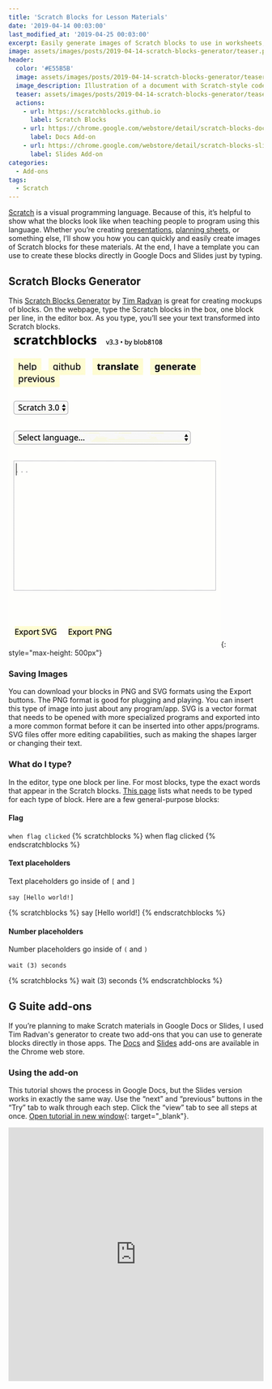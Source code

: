 ```yaml
---
title: 'Scratch Blocks for Lesson Materials'
date: '2019-04-14 00:03:00'
last_modified_at: '2019-04-25 00:03:00'
excerpt: Easily generate images of Scratch blocks to use in worksheets, presentations, and other materials.
image: assets/images/posts/2019-04-14-scratch-blocks-generator/teaser.png
header:
  color: '#E55B5B'
  image: assets/images/posts/2019-04-14-scratch-blocks-generator/teaser.png
  image_description: Illustration of a document with Scratch-style code blocks.
  teaser: assets/images/posts/2019-04-14-scratch-blocks-generator/teaser.png
  actions:
    - url: https://scratchblocks.github.io
      label: Scratch Blocks
    - url: https://chrome.google.com/webstore/detail/scratch-blocks-docs/galbhghliiocjcgcopijohnkielhfkip
      label: Docs Add-on
    - url: https://chrome.google.com/webstore/detail/scratch-blocks-slides/filmpgafcjandjdbidgdfficihfpdjoh
      label: Slides Add-on
categories:
  - Add-ons
tags:
  - Scratch
---
```




[Scratch](https://scratch.mit.edu) is a visual programming language.  Because of this, it’s helpful to show what the blocks look like when teaching people to program using this language. Whether you’re creating [presentations](https://docs.google.com/presentation/d/1Fp7rwTa8_ndSC1v7oIsvVnm8D1I-jmd8Jqm4gykdlzw/edit), [planning sheets](https://docs.google.com/document/d/1hJiIusp6xw7kxhTjD4VvlCGkm8YNcsuLaZjeWoTSH-M/edit), or something else, I’ll show you how you can quickly and easily create images of Scratch blocks for these materials. At the end, I have a template you can use to create these blocks directly in Google Docs and Slides just by typing.

## Scratch Blocks Generator
This [Scratch Blocks Generator](https://scratchblocks.github.io/#?style=scratch3&script=) by [Tim Radvan](https://github.com/tjvr)  is great for creating mockups of blocks. On the webpage, type the Scratch blocks in the box, one block per line, in the editor box.  As you type, you’ll see your text transformed into Scratch blocks.
![Animation showing Scratch code being typed and transformed into blocks](/assets/images/posts/2019-04-14-scratch-blocks-generator/scratch-blocks-typing.gif){: style="max-height: 500px"}

### Saving Images
You can download your blocks in PNG and SVG formats using the Export buttons. The PNG format is good for plugging and playing. You can insert this type of image into just about any program/app. SVG is a vector format that needs to be opened with more specialized programs and exported into a more common format before it can be inserted into other apps/programs. SVG files offer more editing capabilities, such as making the shapes larger or changing their text.

### What do I type?
In the editor, type one block per line. For most blocks, type the exact words that appear in the Scratch blocks. [This page](https://en.scratch-wiki.info/wiki/Block_Plugin/Syntax) lists what needs to be typed for each type of block. Here are a few general-purpose blocks:

#### Flag

`when flag clicked`
{% scratchblocks %}
when flag clicked
{% endscratchblocks %}

#### Text placeholders
Text placeholders go inside of `[` and `]`

`say [Hello world!]`

{% scratchblocks %}
say [Hello world!]
{% endscratchblocks %}

#### Number placeholders

Number placeholders go inside of  `(` and `)`

`wait (3) seconds`

{% scratchblocks %}
wait (3) seconds
{% endscratchblocks %}

## G Suite add-ons
If you’re planning to make Scratch materials in Google Docs or Slides, I used Tim Radvan's generator to create two add-ons that you can use to generate blocks directly in those apps. The [Docs](https://chrome.google.com/webstore/detail/scratch-blocks-docs/galbhghliiocjcgcopijohnkielhfkip) and [Slides](https://chrome.google.com/webstore/detail/scratch-blocks-slides/filmpgafcjandjdbidgdfficihfpdjoh) add-ons are available in the Chrome web store.

### Using the add-on

This tutorial shows the process in Google Docs, but the Slides version works in exactly the same way. Use the “next” and “previous” buttons in the “Try” tab to walk through each step. Click the “view” tab to see all steps at once.  [Open tutorial in new window](http://ior.ad/6yIh){: target="_blank"}.

<iframe src="https://www.iorad.com/player/1563409/Google-Docs-Slides---Scratch-Blocks-add-on?src=iframe&oembed=1"
        width="100%" height="500px"
        style="width: 100%; height: 500px"
        frameborder="0" webkitallowfullscreen="webkitallowfullscreen"
        mozallowfullscreen="mozallowfullscreen" allowfullscreen="allowfullscreen"></iframe>



